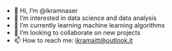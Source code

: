 - 👋 Hi, I’m @ikramnaser
- 👀 I’m interested in data science and data analysis
- 🌱 I’m currently learning machine learning algorithms 
- 💞️ I’m looking to collaborate on new projects
- 📫 How to reach me: ikramaitt@outlook.it

<!---
ikramnaser/ikramnaser is a ✨ special ✨ repository because its `README.md` (this file) appears on your GitHub profile.
You can click the Preview link to take a look at your changes.
--->
